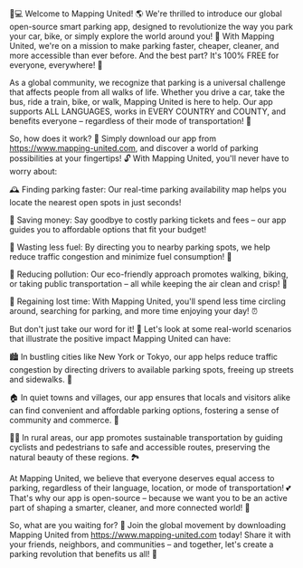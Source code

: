🚗💻 Welcome to Mapping United! 🌎 We're thrilled to introduce our global open-source smart parking app, designed to revolutionize the way you park your car, bike, or simply explore the world around you! 🌟 With Mapping United, we're on a mission to make parking faster, cheaper, cleaner, and more accessible than ever before. And the best part? It's 100% FREE for everyone, everywhere! 🎉

As a global community, we recognize that parking is a universal challenge that affects people from all walks of life. Whether you drive a car, take the bus, ride a train, bike, or walk, Mapping United is here to help. Our app supports ALL LANGUAGES, works in EVERY COUNTRY and COUNTY, and benefits everyone – regardless of their mode of transportation! 🌈

So, how does it work? 🤔 Simply download our app from https://www.mapping-united.com, and discover a world of parking possibilities at your fingertips! 🔓 With Mapping United, you'll never have to worry about:

🕰️ Finding parking faster: Our real-time parking availability map helps you locate the nearest open spots in just seconds!

💸 Saving money: Say goodbye to costly parking tickets and fees – our app guides you to affordable options that fit your budget!

🚗 Wasting less fuel: By directing you to nearby parking spots, we help reduce traffic congestion and minimize fuel consumption! 🌟

🌿 Reducing pollution: Our eco-friendly approach promotes walking, biking, or taking public transportation – all while keeping the air clean and crisp! 💨

💪 Regaining lost time: With Mapping United, you'll spend less time circling around, searching for parking, and more time enjoying your day! ⏰

But don't just take our word for it! 🤔 Let's look at some real-world scenarios that illustrate the positive impact Mapping United can have:

🏙️ In bustling cities like New York or Tokyo, our app helps reduce traffic congestion by directing drivers to available parking spots, freeing up streets and sidewalks. 🌆

🏠 In quiet towns and villages, our app ensures that locals and visitors alike can find convenient and affordable parking options, fostering a sense of community and commerce. 🎉

🚴‍♂️ In rural areas, our app promotes sustainable transportation by guiding cyclists and pedestrians to safe and accessible routes, preserving the natural beauty of these regions. 🏞️

At Mapping United, we believe that everyone deserves equal access to parking, regardless of their language, location, or mode of transportation! 💕 That's why our app is open-source – because we want you to be an active part of shaping a smarter, cleaner, and more connected world! 🌟

So, what are you waiting for? 🤔 Join the global movement by downloading Mapping United from https://www.mapping-united.com today! Share it with your friends, neighbors, and communities – and together, let's create a parking revolution that benefits us all! 🎉
